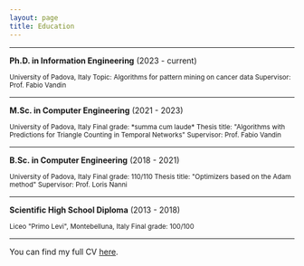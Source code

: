 ```yaml
---
layout: page
title: Education
---
```


---
**Ph.D. in Information Engineering** (2023 - current)  

<sup>
    University of Padova, Italy  
    Topic: Algorithms for pattern mining on cancer data  
    Supervisor: Prof. Fabio Vandin
</sup>

---
**M.Sc. in Computer Engineering** (2021 - 2023)  

<sup>
    University of Padova, Italy  
    Final grade: *summa cum laude*  
    Thesis title: "Algorithms with Predictions for Triangle Counting in Temporal Networks"    
    Supervisor: Prof. Fabio Vandin
</sup>

---
**B.Sc. in Computer Engineering** (2018 - 2021)  

<sup>
    University of Padova, Italy  
    Final grade: 110/110  
    Thesis title: "Optimizers based on the Adam method"    
    Supervisor: Prof. Loris Nanni
</sup>

---
**Scientific High School Diploma** (2013 - 2018)  

<sup>
    Liceo "Primo Levi", Montebelluna, Italy  
    Final grade: 100/100 
</sup>

---

You can find my full CV [here](/res/docs/CV.pdf).
